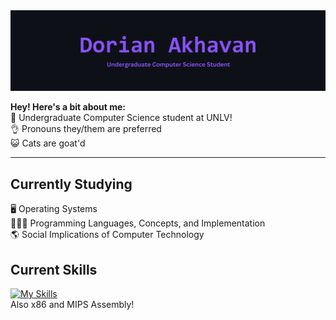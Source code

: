 <span align="center">
  <img src="header.png" alt="Header"/>
</span>

**Hey! Here's a bit about me:**
<br />
📜 Undergraduate Computer Science student at UNLV! <br />
👌 Pronouns they/them are preferred <br />
😺 Cats are goat'd <br />

---

## Currently Studying
🖥️ Operating Systems <br />
👨🏽‍💻 Programming Languages, Concepts, and Implementation <br />
🌎 Social Implications of Computer Technology <br />

## Current Skills
[![My Skills](https://skillicons.dev/icons?i=unity,vscode,cpp,cs,python,linux,bash,html,css,ts)](https://skillicons.dev)
<br />
Also x86 and MIPS Assembly!

<!--
**omgdory/omgdory** is a ✨ _special_ ✨ repository because its `README.md` (this file) appears on your GitHub profile.

Here are some ideas to get you started:

- 🔭 I’m currently working on ...
- 🌱 I’m currently learning ...
- 👯 I’m looking to collaborate on ...
- 🤔 I’m looking for help with ...
- 💬 Ask me about ...
- 📫 How to reach me: ...
- 😄 Pronouns: ...
- ⚡ Fun fact: ...
-->
